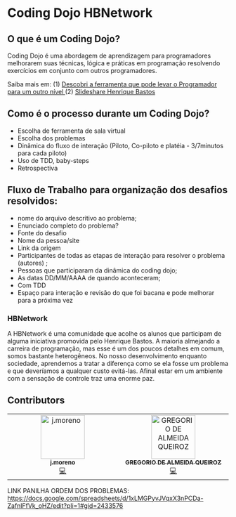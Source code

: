 # Coding Dojo HBNetwork

## O que é um Coding Dojo?
Coding Dojo é uma abordagem de aprendizagem para programadores melhorarem suas técnicas, lógica e práticas em programação resolvendo exercícios em conjunto com outros programadores. 

Saiba mais em: (1) [Descobri a ferramenta que pode levar o Programador para um outro nível
](https://henriquebastos.net/artigos/descobri-a-ferramenta-que-pode-levar-o-programador-para-um-outro-nivel/?)
(2) [Slideshare Henrique Bastos](https://www.slideshare.net/henriquebastos/coding-dojo-9939078)

## Como é o processo durante um Coding Dojo?
- Escolha de ferramenta de sala virtual
- Escolha dos problemas
- Dinâmica do fluxo de interação (Piloto, Co-piloto e platéia - 3/7minutos para cada piloto)
- Uso de TDD, baby-steps
- Retrospectiva

## Fluxo de Trabalho para organização dos desafios resolvidos:
- nome do arquivo descritivo ao problema; 
- Enunciado completo do problema?
- Fonte do desafio
- Nome da pessoa/site
- Link da origem
- Participantes de todas as etapas de interação para resolver o problema (autores) ;
- Pessoas que participaram da dinâmica do coding dojo;
- As datas DD/MM/AAAA de quando aconteceram;
- Com TDD
- Espaço para interação e revisão do que foi bacana e pode melhorar para a próxima vez


### HBNetwork
A HBNetwork é uma comunidade que acolhe os alunos que participam de alguma iniciativa promovida pelo Henrique Bastos. A maioria almejando a carreira de programação, mas esse é um dos poucos detalhes em comum, somos bastante heterogêneos. No nosso desenvolvimento enquanto sociedade, aprendemos a tratar a diferença como se ela fosse um problema e que deveríamos a qualquer custo evitá-las. Afinal estar em um ambiente com a sensação de controle traz uma enorme paz.  

## Contributors  
<!-- ALL-CONTRIBUTORS-LIST:START - Do not remove or modify this section -->
<!-- prettier-ignore-start -->
<!-- markdownlint-disable -->
<table>
  <tbody>
    <tr>
      <td align="center" valign="top" width="14.28%"><a href="https://github.com/j-moreno-c-r"><img src="https://avatars.githubusercontent.com/u/105161249?v=4?s=100" width="100px;" alt="j.moreno"/><br /><sub><b>j.moreno</b></sub></a><br /><a href="#code-j-moreno-c-r" title="Code">💻</a></td>
      <td align="center" valign="top" width="14.28%"><a href="http://gregmaster.com.br/portifolio/curriculum/"><img src="https://avatars.githubusercontent.com/u/11060618?v=4?s=100" width="100px;" alt="GREGORIO DE ALMEIDA QUEIROZ "/><br /><sub><b>GREGORIO DE ALMEIDA QUEIROZ </b></sub></a><br /><a href="#code-GregMasterBr" title="Code">💻</a></td>
    </tr>
  </tbody>
</table>

<!-- markdownlint-restore -->
<!-- prettier-ignore-end -->

<!-- ALL-CONTRIBUTORS-LIST:END -->

LINK PANILHA ORDEM DOS PROBLEMAS: https://docs.google.com/spreadsheets/d/1xLMGPyvJVqxX3nPCDa-ZafnlFfVk_oHZ/edit?pli=1#gid=2433576

